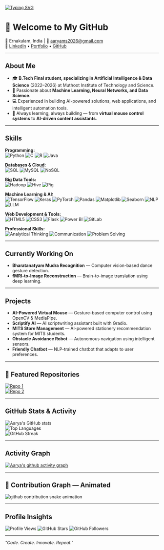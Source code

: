 <!-- Typing animation -->
[![Typing SVG](https://readme-typing-svg.herokuapp.com?size=25&color=3CB371&lines=Hi+I'm+Aarya+M+S;AI%2FML+Enthusiast;Data+Science+Explorer;Problem+Solver)](https://git.io/typing-svg)

# 👋 Welcome to My GitHub  

📍 Ernakulam, India | 📧 [aaryams2026@gmail.com](mailto:aaryams2026@gmail.com)  
🔗 [LinkedIn](https://www.linkedin.com/in/aarya-m-s/) • [Portfolio](https://aaryams.github.io/my-portfolio/) • [GitHub](https://github.com/aaryams)  

---

##  About Me  
- 🎓 **B.Tech Final student, specializing in Artificial Intelligence & Data Science** (2022–2026) at Muthoot Institute of Technology and Science.  
- 🤖 Passionate about **Machine Learning, Neural Networks, and Data Science**.  
- 💻 Experienced in building AI-powered solutions, web applications, and intelligent automation tools.  
- 🌱 Always learning, always building — from **virtual mouse control systems** to **AI-driven content assistants**.  

---

##  Skills  

**Programming:**  
![Python](https://img.shields.io/badge/Python-3776AB?logo=python&logoColor=white)   ![C](https://img.shields.io/badge/C-00599C?logo=c&logoColor=white)   ![R](https://img.shields.io/badge/R-276DC3?logo=r&logoColor=white)   ![Java](https://img.shields.io/badge/Java-007396?logo=java&logoColor=white)  

**Databases & Cloud:**  
![SQL](https://img.shields.io/badge/SQL-336791?logo=postgresql&logoColor=white)   ![MySQL](https://img.shields.io/badge/MySQL-4479A1?logo=mysql&logoColor=white)   ![NoSQL](https://img.shields.io/badge/NoSQL-4DB33D?logo=mongodb&logoColor=white)  

**Big Data Tools:**  
![Hadoop](https://img.shields.io/badge/Hadoop-66CCFF?logo=apache&logoColor=white)   ![Hive](https://img.shields.io/badge/Hive-FDEE21?logo=apachehive&logoColor=black)   ![Pig](https://img.shields.io/badge/Pig-F5A623?logo=apache&logoColor=white)  

**Machine Learning & AI:**  
![TensorFlow](https://img.shields.io/badge/TensorFlow-FF6F00?logo=tensorflow&logoColor=white)   ![Keras](https://img.shields.io/badge/Keras-D00000?logo=keras&logoColor=white)   ![PyTorch](https://img.shields.io/badge/PyTorch-EE4C2C?logo=pytorch&logoColor=white)   ![Pandas](https://img.shields.io/badge/Pandas-150458?logo=pandas&logoColor=white)   ![Matplotlib](https://img.shields.io/badge/Matplotlib-11557C?logo=python&logoColor=white)   ![Seaborn](https://img.shields.io/badge/Seaborn-3776AB?logo=python&logoColor=white)   ![NLP](https://img.shields.io/badge/NLP-FF4088?logo=spacy&logoColor=white)   ![LLM](https://img.shields.io/badge/LLMs-0A66C2?logo=openai&logoColor=white)  

**Web Development & Tools:**  
![HTML5](https://img.shields.io/badge/HTML5-E34F26?logo=html5&logoColor=white)   ![CSS3](https://img.shields.io/badge/CSS3-1572B6?logo=css3&logoColor=white)   ![Flask](https://img.shields.io/badge/Flask-000000?logo=flask&logoColor=white)   ![Power BI](https://img.shields.io/badge/PowerBI-F2C811?logo=powerbi&logoColor=black)   ![GitLab](https://img.shields.io/badge/GitLab-FC6D26?logo=gitlab&logoColor=white)  

**Professional Skills:**  
![Analytical Thinking](https://img.shields.io/badge/Analytical%20Thinking-0A66C2?logo=googleanalytics&logoColor=white)   ![Communication](https://img.shields.io/badge/Communication-FF6F00?logo=googlechat&logoColor=white)   ![Problem Solving](https://img.shields.io/badge/Problem%20Solving-FF0000?logo=googlesheets&logoColor=white)  

---

##  Currently Working On  
-  **Bharatanatyam Mudra Recognition** — Computer vision-based dance gesture detection.  
-  **fMRI-to-Image Reconstruction** — Brain-to-image translation using deep learning.  

---

##  Projects  
-  **AI-Powered Virtual Mouse** — Gesture-based computer control using OpenCV & MediaPipe.  
-  **Scriptify AI** — AI scriptwriting assistant built with Gradio.  
-  **MITS Store Management** — AI-powered stationery recommendation system for MITS students.  
-  **Obstacle Avoidance Robot** — Autonomous navigation using intelligent sensors.  
-  **Friendly Chatbot** — NLP-trained chatbot that adapts to user preferences.  


---
 
## 📌 Featured Repositories

[![Repo 1](https://github-readme-stats.vercel.app/api/pin/?username=aaryams&repo=AI-Virtual-Mouse&theme=tokyonight)](https://github.com/aaryams/AI-Virtual-Mouse)  
[![Repo 2](https://github-readme-stats.vercel.app/api/pin/?username=aaryams&repo=my-portfolio&theme=tokyonight)](https://github.com/aaryams/my-portfolio )



---

##  GitHub Stats & Activity  
![Aarya's GitHub stats](https://github-readme-stats.vercel.app/api?username=aaryams&show_icons=true&theme=tokyonight)  
![Top Languages](https://github-readme-stats.vercel.app/api/top-langs/?username=aaryams&layout=compact&theme=tokyonight)  
![GitHub Streak](https://streak-stats.demolab.com?user=aaryams&theme=tokyonight)  

---

##  Activity Graph  
[![Aarya's github activity graph](https://github-readme-activity-graph.vercel.app/graph?username=aaryams&theme=tokyo-night)](https://github.com/aaryams)  

---


## 🐍 Contribution Graph — Animated  
<picture>
  <source media="(prefers-color-scheme: dark)" srcset="https://raw.githubusercontent.com/aaryams/aaryams/output/github-contribution-grid-snake-dark.svg" />
  <source media="(prefers-color-scheme: light)" srcset="https://raw.githubusercontent.com/aaryams/aaryams/output/github-contribution-grid-snake.svg" />
  <img alt="github contribution snake animation" src="https://raw.githubusercontent.com/aaryams/aaryams/output/github-contribution-grid-snake.svg" />
</picture>  

---

##  Profile Insights  
![Profile Views](https://komarev.com/ghpvc/?username=aaryams&color=blue)   ![GitHub Stars](https://img.shields.io/github/stars/aaryams?style=social)   ![GitHub Followers](https://img.shields.io/github/followers/aaryams?style=social)  

---

 *"Code. Create. Innovate. Repeat."*
